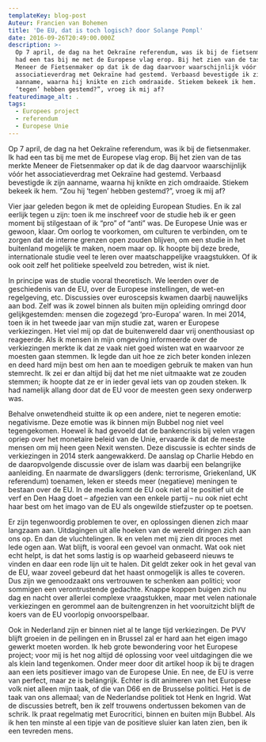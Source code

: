 ```yaml
---
templateKey: blog-post
Auteur: Francien van Bohemen
title: 'De EU, dat is toch logisch? door Solange Pompl'
date: 2016-09-26T20:49:00.000Z
description: >-
  Op 7 april, de dag na het Oekraïne referendum, was ik bij de fietsenmaker. Ik
  had een tas bij me met de Europese vlag erop. Bij het zien van de tas merkte
  Meneer de Fietsenmaker op dat ik de dag daarvoor waarschijnlijk vóór het
  associatieverdrag met Oekraïne had gestemd. Verbaasd bevestigde ik zijn
  aanname, waarna hij knikte en zich omdraaide. Stiekem bekeek ik hem. “Zou hij
  ‘tegen’ hebben gestemd?”, vroeg ik mij af?
featuredimage_alt: .
tags:
  - Europees project
  - referendum
  - Europese Unie
---
```

<!--StartFragment-->

Op 7 april, de dag na het Oekraïne referendum, was ik bij de fietsenmaker. Ik had een tas bij me met de Europese vlag erop. Bij het zien van de tas merkte Meneer de Fietsenmaker op dat ik de dag daarvoor waarschijnlijk vóór het associatieverdrag met Oekraïne had gestemd. Verbaasd bevestigde ik zijn aanname, waarna hij knikte en zich omdraaide. Stiekem bekeek ik hem. “Zou hij ‘tegen’ hebben gestemd?”, vroeg ik mij af?

Vier jaar geleden begon ik met de opleiding European Studies. En ik zal eerlijk tegen u zijn: toen ik me inschreef voor de studie heb ik er geen moment bij stilgestaan of ik “pro” of “anti” was. De Europese Unie was er gewoon, klaar. Om oorlog te voorkomen, om culturen te verbinden, om te zorgen dat de interne grenzen open zouden blijven, om een studie in het buitenland mogelijk te maken, noem maar op. Ik hoopte bij deze brede, internationale studie veel te leren over maatschappelijke vraagstukken. Of ik ook ooit zelf het politieke speelveld zou betreden, wist ik niet.

In principe was de studie vooral theoretisch. We leerden over de geschiedenis van de EU, over de Europese instellingen, de wet-en regelgeving, etc. Discussies over euroscepsis kwamen daarbij nauwelijks aan bod. Zelf was ik zowel binnen als buiten mijn opleiding omringd door gelijkgestemden: mensen die zogezegd ‘pro-Europa’ waren. In mei 2014, toen ik in het tweede jaar van mijn studie zat, waren er Europese verkiezingen. Het viel mij op dat de buitenwereld daar vrij onenthousiast op reageerde. Als ik mensen in mijn omgeving informeerde over de verkiezingen merkte ik dat ze vaak niet goed wisten wat en waarvoor ze moesten gaan stemmen. Ik legde dan uit hoe ze zich beter konden inlezen en deed hard mijn best om hen aan te moedigen gebruik te maken van hun stemrecht. Ik zei er dan altijd bij dat het me niet uitmaakte wat ze zouden stemmen; ik hoopte dat ze er in ieder geval iets van op zouden steken. Ik had namelijk allang door dat de EU voor de meesten geen sexy onderwerp was.

Behalve onwetendheid stuitte ik op een andere, niet te negeren emotie: negativisme. Deze emotie was ik binnen mijn Bubbel nog niet veel tegengekomen. Hoewel ik had gevoeld dat de bankencrisis bij velen vragen opriep over het monetaire beleid van de Unie, ervaarde ik dat de meeste mensen om mij heen geen Nexit wensten. Deze discussie is echter sinds de verkiezingen in 2014 sterk aangewakkerd. De aanslag op Charlie Hebdo en de daaropvolgende discussie over de islam was daarbij een belangrijke aanleiding. En naarmate de dwarsliggers (denk: terrorisme, Griekenland, UK referendum) toenamen, leken er steeds meer (negatieve) meningen te bestaan over de EU. In de media komt de EU ook niet al te positief uit de verf en Den Haag doet – afgezien van een enkele partij – nu ook niet echt haar best om het imago van de EU als ongewilde stiefzuster op te poetsen.

Er zijn tegenwoordig problemen te over, en oplossingen dienen zich maar langzaam aan. Uitdagingen uit alle hoeken van de wereld dringen zich aan ons op. En dan de vluchtelingen. Ik en velen met mij zien dit proces met lede ogen aan. Wat blijft, is vooral een gevoel van onmacht. Wat ook niet echt helpt, is dat het soms lastig is op waarheid gebaseerd nieuws te vinden en daar een rode lijn uit te halen. Dit geldt zeker ook in het geval van de EU, waar zoveel gebeurd dat het haast onmogelijk is alles te coveren. Dus zijn we genoodzaakt ons vertrouwen te schenken aan politici; voor sommigen een verontrustende gedachte. Knappe koppen buigen zich nu dag en nacht over allerlei complexe vraagstukken, maar met velen nationale verkiezingen en gerommel aan de buitengrenzen in het vooruitzicht blijft de koers van de EU voorlopig onvoorspelbaar.

Ook in Nederland zijn er binnen niet al te lange tijd verkiezingen. De PVV blijft groeien in de peilingen en in Brussel zal er hard aan het eigen imago gewerkt moeten worden. Ik heb grote bewondering voor het Europese project; voor mij is het nog altijd dé oplossing voor veel uitdagingen die we als klein land tegenkomen. Onder meer door dit artikel hoop ik bij te dragen aan een iets positiever imago van de Europese Unie. En nee, de EU is verre van perfect, maar ze is belángrijk. Echter is dit animeren van het Europese volk niet alleen mijn taak, of die van D66 en de Brusselse politici. Het is de taak van ons allemaal; van de Nederlandse politiek tot Henk en Ingrid. Wat de discussies betreft, ben ik zelf trouwens ondertussen bekomen van de schrik. Ik praat regelmatig met Eurocritici, binnen en buiten mijn Bubbel. Als ik hen ten minste al een tipje van de positieve sluier kan laten zien, ben ik een tevreden mens.
